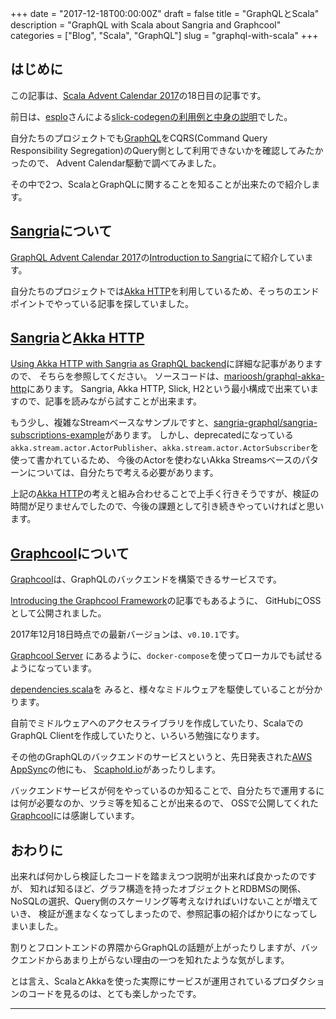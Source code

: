 +++
date = "2017-12-18T00:00:00Z"
draft = false
title = "GraphQLとScala"
description = "GraphQL with Scala about Sangria and Graphcool"
categories = ["Blog", "Scala", "GraphQL"]
slug = "graphql-with-scala"
+++

## はじめに

この記事は、[Scala Advent Calendar 2017](https://qiita.com/advent-calendar/2017/scala)の18日目の記事です。

前日は、[esplo](https://qiita.com/esplo)さんによる[slick-codegenの利用例と中身の説明](https://esplo.net/2017/12/slick-codegen/)でした。

自分たちのプロジェクトでも[GraphQL](http://graphql.org/)をCQRS(Command Query Responsibility Segregation)のQuery側として利用できないかを確認してみたかったので、
Advent Calendar駆動で調べてみました。

その中で2つ、ScalaとGraphQLに関することを知ることが出来たので紹介します。

## [Sangria]について

[GraphQL Advent Calendar 2017](https://qiita.com/advent-calendar/2017/graphql)の[Introduction to Sangria](https://grimrose.github.io/blog/2017/12/sangria-graphql/)にて紹介しています。

自分たちのプロジェクトでは[Akka HTTP]を利用しているため、そっちのエンドポイントでやっている記事を探していました。

## [Sangria]と[Akka HTTP]

[Using Akka HTTP with Sangria as GraphQL backend](https://blog.scalac.io/akka-http-and-sangria-as-graphql-backend.html)に詳細な記事がありますので、
そちらを参照してください。
ソースコードは、[marioosh/graphql-akka-http](https://github.com/marioosh/graphql-akka-http)にあります。
Sangria, Akka HTTP, Slick, H2という最小構成で出来ていますので、記事を読みながら試すことが出来ます。

もう少し、複雑なStreamベースなサンプルですと、[sangria-graphql/sangria-subscriptions-example](https://github.com/sangria-graphql/sangria-subscriptions-example)があります。
しかし、deprecatedになっている `akka.stream.actor.ActorPublisher`、`akka.stream.actor.ActorSubscriber`を使って書かれているため、
今後のActorを使わないAkka Streamsベースのパターンについては、自分たちで考える必要があります。

上記の[Akka HTTP]の考えと組み合わせることで上手く行きそうですが、検証の時間が足りませんでしたので、今後の課題として引き続きやっていければと思います。

## [Graphcool]について

[Graphcool]は、GraphQLのバックエンドを構築できるサービスです。

[Introducing the Graphcool Framework](https://blog.graph.cool/introducing-the-graphcool-framework-d9edab2a7816)の記事でもあるように、
GitHubにOSSとして公開されました。

2017年12月18日時点での最新バージョンは、`v0.10.1`です。

[Graphcool Server](https://github.com/graphcool/framework/blob/abe58f3437a6d35f7ea68a40c1d85b47ae08f43b/server/README.md)
にあるように、`docker-compose`を使ってローカルでも試せるようになっています。

[dependencies.scala](https://github.com/graphcool/framework/blob/abe58f3437a6d35f7ea68a40c1d85b47ae08f43b/server/project/dependencies.scala)を
みると、様々なミドルウェアを駆使していることが分かります。

自前でミドルウェアへのアクセスライブラリを作成していたり、ScalaでのGraphQL Clientを作成していたりと、いろいろ勉強になります。

その他のGraphQLのバックエンドのサービスというと、先日発表された[AWS AppSync](https://aws.amazon.com/jp/appsync/?nc2=h_mo)の他にも、
[Scaphold.io](https://scaphold.io/)があったりします。

バックエンドサービスが何をやっているのか知ることで、自分たちで運用するには何が必要なのか、ツラミ等を知ることが出来るので、
OSSで公開してくれた[Graphcool]には感謝しています。

## おわりに

出来れば何かしら検証したコードを踏まえつつ説明が出来れば良かったのですが、
知れば知るほど、グラフ構造を持ったオブジェクトとRDBMSの関係、NoSQLの選択、Query側のスケーリング等考えなければいけないことが増えていき、
検証が進まなくなってしまったので、参照記事の紹介ばかりになってしまいました。

割りとフロントエンドの界隈からGraphQLの話題が上がったりしますが、バックエンドからあまり上がらない理由の一つを知れたような気がします。

とは言え、ScalaとAkkaを使った実際にサービスが運用されているプロダクションのコードを見るのは、とても楽しかったです。

---

[Sangria]: http://sangria-graphql.org/
[Akka HTTP]: https://doc.akka.io/docs/akka-http/current/scala/http/index.html
[Graphcool]: https://www.graph.cool/

